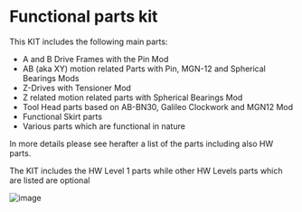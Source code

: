 # Functional parts kit

This KIT includes the following main parts:

- A and B Drive Frames with the Pin Mod
- AB (aka XY) motion related Parts with Pin, MGN-12 and Spherical Bearings Mods 
- Z-Drives with Tensioner Mod
- Z related motion related parts with Spherical Bearings Mod
- Tool Head parts based on AB-BN30, Galileo Clockwork and MGN12 Mod
- Functional Skirt parts
- Various parts which are functional in nature

In more details please see herafter a list of the parts including also HW parts.

The KIT includes the HW Level 1 parts
while other HW Levels parts which are listed are optional 

![image](https://user-images.githubusercontent.com/76037248/139686900-5887a114-e448-494d-9445-5f930668b091.png)

